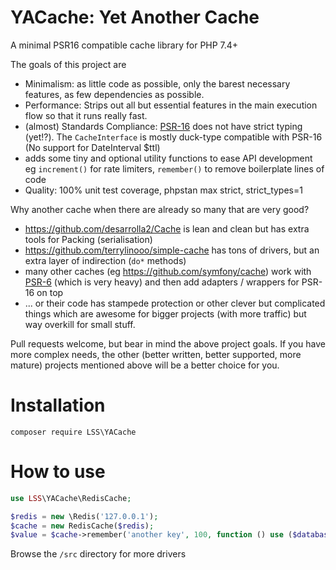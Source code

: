 # YACache: Yet Another Cache

A minimal PSR16 compatible cache library for PHP 7.4+
 
The goals of this project are  
  
- Minimalism: as little code as possible, only the barest necessary features, as few dependencies as possible.
- Performance: Strips out all but essential features in the main execution flow so that it runs really fast. 
- (almost) Standards Compliance: [PSR-16](https://www.php-fig.org/psr/psr-16/) does not have strict typing (yet!?). 
  The `CacheInterface` is mostly duck-type compatible with PSR-16 (No support for DateInterval $ttl)
- adds some tiny and optional utility functions to ease API development eg `increment()` for rate limiters,
  `remember()` to remove boilerplate lines of code  
- Quality: 100% unit test coverage, phpstan max strict, strict_types=1 

Why another cache when there are already so many that are very good?  

- https://github.com/desarrolla2/Cache is lean and clean but has extra tools for Packing (serialisation)
- https://github.com/terrylinooo/simple-cache has tons of drivers, but an extra layer of indirection (`do*` methods)
- many other caches (eg https://github.com/symfony/cache) work with [PSR-6](https://www.php-fig.org/psr/psr-6/) (which is very heavy) 
  and then add adapters / wrappers for PSR-16 on top
- ... or their code has stampede protection or other clever but complicated things which are awesome for bigger projects 
  (with more traffic) but way overkill for small stuff.  

Pull requests welcome, but bear in mind the above project goals. If you have more complex needs, the other
(better written, better supported, more mature) projects mentioned above will be a better choice for you.

# Installation

```
composer require LSS\YACache
```

# How to use

```php
use LSS\YACache\RedisCache;

$redis = new \Redis('127.0.0.1');
$cache = new RedisCache($redis);
$value = $cache->remember('another key', 100, function () use ($database) { return $database->someExpensiveQueryResult(); });
```

Browse the `/src` directory for more drivers